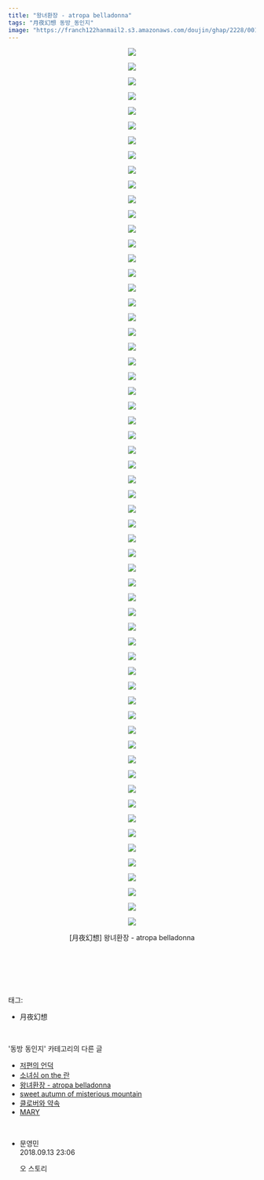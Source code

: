 ```yaml
---
title: "왕녀환장 - atropa belladonna"
tags: "月夜幻想 동방_동인지"
image: "https://franch122hanmail2.s3.amazonaws.com/doujin/ghap/2228/001.jpg"
---
```

<div class="article">
<p style="text-align: center; clear: none; float: none;"><img src="{{ site.imgserver6 }}/ghap/2228/001.jpg"/></p>
<p style="text-align: center; clear: none; float: none;"><img src="{{ site.imgserver6 }}/ghap/2228/002.jpg"/></p>
<p style="text-align: center; clear: none; float: none;"><img src="{{ site.imgserver6 }}/ghap/2228/003.jpg"/></p>
<p style="text-align: center; clear: none; float: none;"><img src="{{ site.imgserver6 }}/ghap/2228/004.jpg"/></p>
<p style="text-align: center; clear: none; float: none;"><img src="{{ site.imgserver6 }}/ghap/2228/005.jpg"/></p>
<p style="text-align: center; clear: none; float: none;"><img src="{{ site.imgserver6 }}/ghap/2228/006.jpg"/></p>
<p style="text-align: center; clear: none; float: none;"><img src="{{ site.imgserver6 }}/ghap/2228/007.jpg"/></p>
<p style="text-align: center; clear: none; float: none;"><img src="{{ site.imgserver6 }}/ghap/2228/008.jpg"/></p>
<p style="text-align: center; clear: none; float: none;"><img src="{{ site.imgserver6 }}/ghap/2228/009.jpg"/></p>
<p style="text-align: center; clear: none; float: none;"><img src="{{ site.imgserver6 }}/ghap/2228/010.jpg"/></p>
<p style="text-align: center; clear: none; float: none;"><img src="{{ site.imgserver6 }}/ghap/2228/011.jpg"/></p>
<p style="text-align: center; clear: none; float: none;"><img src="{{ site.imgserver6 }}/ghap/2228/012.jpg"/></p>
<p style="text-align: center; clear: none; float: none;"><img src="{{ site.imgserver6 }}/ghap/2228/013.jpg"/></p>
<p style="text-align: center; clear: none; float: none;"><img src="{{ site.imgserver6 }}/ghap/2228/014.jpg"/></p>
<p style="text-align: center; clear: none; float: none;"><img src="{{ site.imgserver6 }}/ghap/2228/015.jpg"/></p>
<p style="text-align: center; clear: none; float: none;"><img src="{{ site.imgserver6 }}/ghap/2228/016.jpg"/></p>
<p style="text-align: center; clear: none; float: none;"><img src="{{ site.imgserver6 }}/ghap/2228/017.jpg"/></p>
<p style="text-align: center; clear: none; float: none;"><img src="{{ site.imgserver6 }}/ghap/2228/018.jpg"/></p>
<p style="text-align: center; clear: none; float: none;"><img src="{{ site.imgserver6 }}/ghap/2228/019.jpg"/></p>
<p style="text-align: center; clear: none; float: none;"><img src="{{ site.imgserver6 }}/ghap/2228/020.jpg"/></p>
<p style="text-align: center; clear: none; float: none;"><img src="{{ site.imgserver6 }}/ghap/2228/021.jpg"/></p>
<p style="text-align: center; clear: none; float: none;"><img src="{{ site.imgserver6 }}/ghap/2228/022.jpg"/></p>
<p style="text-align: center; clear: none; float: none;"><img src="{{ site.imgserver6 }}/ghap/2228/023.jpg"/></p>
<p style="text-align: center; clear: none; float: none;"><img src="{{ site.imgserver6 }}/ghap/2228/024.jpg"/></p>
<p style="text-align: center; clear: none; float: none;"><img src="{{ site.imgserver6 }}/ghap/2228/025.jpg"/></p>
<p style="text-align: center; clear: none; float: none;"><img src="{{ site.imgserver6 }}/ghap/2228/026.jpg"/></p>
<p style="text-align: center; clear: none; float: none;"><img src="{{ site.imgserver6 }}/ghap/2228/027.jpg"/></p>
<p style="text-align: center; clear: none; float: none;"><img src="{{ site.imgserver6 }}/ghap/2228/028.jpg"/></p>
<p style="text-align: center; clear: none; float: none;"><img src="{{ site.imgserver6 }}/ghap/2228/029.jpg"/></p>
<p style="text-align: center; clear: none; float: none;"><img src="{{ site.imgserver6 }}/ghap/2228/030.jpg"/></p>
<p style="text-align: center; clear: none; float: none;"><img src="{{ site.imgserver6 }}/ghap/2228/031.jpg"/></p>
<p style="text-align: center; clear: none; float: none;"><img src="{{ site.imgserver6 }}/ghap/2228/032.jpg"/></p>
<p style="text-align: center; clear: none; float: none;"><img src="{{ site.imgserver6 }}/ghap/2228/033.jpg"/></p>
<p style="text-align: center; clear: none; float: none;"><img src="{{ site.imgserver6 }}/ghap/2228/034.jpg"/></p>
<p style="text-align: center; clear: none; float: none;"><img src="{{ site.imgserver6 }}/ghap/2228/035.jpg"/></p>
<p style="text-align: center; clear: none; float: none;"><img src="{{ site.imgserver6 }}/ghap/2228/036.jpg"/></p>
<p style="text-align: center; clear: none; float: none;"><img src="{{ site.imgserver6 }}/ghap/2228/037.jpg"/></p>
<p style="text-align: center; clear: none; float: none;"><img src="{{ site.imgserver6 }}/ghap/2228/038.jpg"/></p>
<p style="text-align: center; clear: none; float: none;"><img src="{{ site.imgserver6 }}/ghap/2228/039.jpg"/></p>
<p style="text-align: center; clear: none; float: none;"><img src="{{ site.imgserver6 }}/ghap/2228/040.jpg"/></p>
<p style="text-align: center; clear: none; float: none;"><img src="{{ site.imgserver6 }}/ghap/2228/041.jpg"/></p>
<p style="text-align: center; clear: none; float: none;"><img src="{{ site.imgserver6 }}/ghap/2228/042.jpg"/></p>
<p style="text-align: center; clear: none; float: none;"><img src="{{ site.imgserver6 }}/ghap/2228/043.jpg"/></p>
<p style="text-align: center; clear: none; float: none;"><img src="{{ site.imgserver6 }}/ghap/2228/044.jpg"/></p>
<p style="text-align: center; clear: none; float: none;"><img src="{{ site.imgserver6 }}/ghap/2228/045.jpg"/></p>
<p style="text-align: center; clear: none; float: none;"><img src="{{ site.imgserver6 }}/ghap/2228/046.jpg"/></p>
<p style="text-align: center; clear: none; float: none;"><img src="{{ site.imgserver6 }}/ghap/2228/047.jpg"/></p>
<p style="text-align: center; clear: none; float: none;"><img src="{{ site.imgserver6 }}/ghap/2228/048.jpg"/></p>
<p style="text-align: center; clear: none; float: none;"><img src="{{ site.imgserver6 }}/ghap/2228/049.jpg"/></p>
<p style="text-align: center; clear: none; float: none;"><img src="{{ site.imgserver6 }}/ghap/2228/050.jpg"/></p>
<p style="text-align: center; clear: none; float: none;"><img src="{{ site.imgserver6 }}/ghap/2228/051.jpg"/></p>
<p style="text-align: center; clear: none; float: none;"><img src="{{ site.imgserver6 }}/ghap/2228/052.jpg"/></p>
<p style="text-align: center; clear: none; float: none;"><img src="{{ site.imgserver6 }}/ghap/2228/053.jpg"/></p>
<p style="text-align: center; clear: none; float: none;"><img src="{{ site.imgserver6 }}/ghap/2228/054.jpg"/></p>
<p style="text-align: center; clear: none; float: none;"><img src="{{ site.imgserver6 }}/ghap/2228/055.jpg"/></p>
<p style="text-align: center; clear: none; float: none;"><img src="{{ site.imgserver6 }}/ghap/2228/056.jpg"/></p>
<p style="text-align: center; clear: none; float: none;"><img src="{{ site.imgserver6 }}/ghap/2228/057.jpg"/></p>
<p style="text-align: center; clear: none; float: none;"><img src="{{ site.imgserver6 }}/ghap/2228/058.jpg"/></p>
<p style="text-align: center; clear: none; float: none;"><img src="{{ site.imgserver6 }}/ghap/2228/059.jpg"/></p>
<p style="text-align: center; clear: none; float: none;"><img src="{{ site.imgserver6 }}/ghap/2228/060.jpg"/></p>
<p style="text-align: center; clear: none; float: none;">[月夜幻想] 왕녀환장 - atropa belladonna</p>
<p style="text-align: center; clear: none; float: none;"><br/></p>
<p><br/></p>
</div><br/>
<div class="tagTrail">
<p>태그: </p>
<ul>
<li>月夜幻想</li>
</ul>
</div><br/>
<div class="another">
<p>'동방 동인지' 카테고리의 다른 글</p>
<ul>
<li><a href="/ghap_2230">저편의 언덕</a></li>
<li><a href="/ghap_2229">소녀심 on the 란</a></li>
<li><a href="/ghap_2228">왕녀환장 - atropa belladonna</a></li>
<li><a href="/ghap_2226">sweet autumn of misterious mountain</a></li>
<li><a href="/ghap_2225">클로버와 약속</a></li>
<li><a href="/ghap_2224">MARY</a></li>
</ul>
</div><br/>
<div class="cb_module cb_fluid">
<div class="cb_wrt cb_profile">
<div class="comment">
<ul>
<li class="cb_thumb_off" id="comment15332038">
<div class="cb_comment_area">
<div class="cb_info_area">
<div class="cb_section">
<span class="cb_nick_name">문영민</span>
</div>
<div class="cb_section">
<span class="cb_date">2018.09.13 23:06 </span>
</div>
</div>
<div class="cb_dsc_comment">
<p class="cb_dsc">
											오 스토리
										</p>
</div>
</div></li>
</ul>
</div>
</div><!-- commentList close -->
</div><br/>
